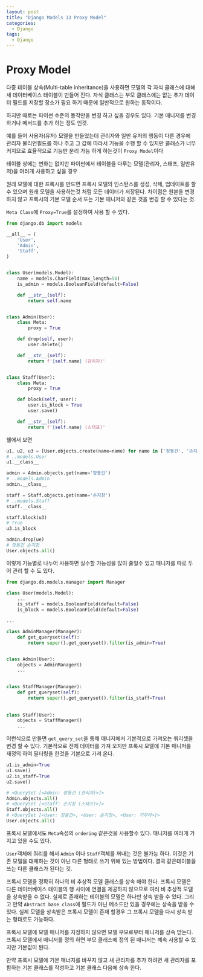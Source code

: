 ```yaml
---
layout: post
title: "Django Models 13 Proxy Model"
categories:
  - Django
tags:
  - Django
---
```


# Proxy Model

다중 테이블 상속(Multi-table inheritance)을 사용하면 모델의 각 자식 클래스에 대해 새 데이터베이스 테이블이 만들어 진다. 자식 클래스는 부모 클래스에는 없는 추가 데이터 필드를 저장할 장소가 필요 하기 때문에 일반적으로 원하는 동작이다.

하지만 때로는 파이썬 수준의 동작만을 변경 하고 싶을 경우도 있다. 기본 매니저를 변경하거나 메서드를 추가 하는 정도 인것.

예를 들어 사용자(유저) 모델을 만들었는데 관리자와 일반 유저의 행동이 다른 경우에 관리자 불리언필드를 하나 주고 그 값에 따라서 기능을 수행 할 수 있지만 클래스가 너무 커지므로 효율적으로 기능만 분리 가능 하게 하는것이 `Proxy Model`이다

테이블 상에는 변화는 없지만 파이썬에서 테이블을 다루는 모델(관리자, 스태프, 일반유저)을 여러개 사용하고 싶을 경우

원래 모델에 대한 프록시를 만드면 프록시 모델의 인스턴스를 생성, 삭제, 업데이트를 할 수 있으며 원래 모델을 사용하는것 처럼 모든 데이터가 저장된다. 차이점은 원본을 변경하지 않고 프록시의 기본 모델 순서 또는 기본 매니저와 같은 것을 변경 할 수 있다는 것.

`Meta Class`에 `Proxy=True`를 설정하여 사용 할 수 있다.
```python
from django.db import models

__all__ = (
    'User',
    'Admin',
    'Staff',
)


class User(models.Model):
    name = models.CharField(max_length=50)
    is_admin = models.BooleanField(default=False)

    def __str__(self):
        return self.name


class Admin(User):
    class Meta:
        proxy = True

    def drop(self, user):
        user.delete()

    def __str__(self):
        return f'{self.name} (관리자)'


class Staff(User):
    class Meta:
        proxy = True

    def block(self, user):
        user.is_block = True
        user.save()

    def __str__(self):
        return f'{self.name} (스태프)'
```
쉘에서 보면
```python
u1, u2, u3 = [User.objects.create(name=name) for name in ['장동건', '손지창', '기무라']]
# ..models.User
u1.__class__

admin = Admin.objects.get(name='장동건')
# ..models.Admin
admin.__class__

staff = Staff.objects.get(name='손지창')
# ..models.Staff
staff.__class__

staff.block(u3)
# True
u3.is_block

admin.drop(ue)
# 장동건 손지창
User.objects.all()
```
이렇게 기능별로 나누어 사용하면 실수할 가능성을 많이 줄일수 있고 매니저를 따로 두어 관리 할 수 도 있다.
```python
from django.db.models.manager import Manager

class User(models.Model):
    ...
    is_staff = models.BooleanField(default=False)
    is_block = models.BooleanField(default=False)

...

class AdminManager(Manager):
    def get_queryset(self):
        return super().get_queryset().filter(is_admin=True)


class Admin(User):
    objects = AdminManager()
    ...
    

class StaffManager(Manager):
    def get_queryset(self):
        return super().get_queryset().filter(is_staff=True)
        
        
class Staff(User):
    objects = StaffManager()
    ...
```
이런식으로 만들면 `get_query_set`을 통해 매니저에서 기본적으로 가져오는 쿼리셋을 변경 할 수 있다. 기본적으로 전체 데이터를 가져 오지만 프록시 모델에 기본 매니저를 재정의 하여 필터링을 한것을 기본으로 가져 온다.
```python
u1.is_admin=True
u1.save()
u2.is_staff=True
u2.save()

# <QuerySet [<Admin: 장동건 (관리자)>]>
Admin.objects.all()
# <QuerySet [<Staff: 손지창 (스태프)>]>
Staff.objects.all()
# <QuerySet [<User: 장동건>, <User: 손지창>, <User: 기무라>]>
User.objects.all()
```
프록시 모델에서도 `Meta`속성의 `ordering` 같은것을 사용할수 있다.
매니저를 여러개 가지고 있을 수도 있다.

`User`객체에 쿼리를 해서 `Admin` 이나 `Staff`객체를 꺼내는 것은 불가능 하다. 이것은 기존 모델을 대체하는 것이 아닌 다른 형태로 쓰기 위해 있는 방법이다. 결국 같은테이블을 쓰는 다른 클래스가 된다는 것.

프록시 모델을 정확히 하나의 비 추상적 모델 클래스를 상속 해야 한다. 프록시 모델은 다른 데이터베이스 테이블의 행 사이에 연결을 제공하지 않으므로 여러 비 추상적 모델을 상속받을 수 없다. 실제로 존재하는 테이블의 모델은 하나만 상속 받을 수 있다. 그리고 만약 `Abstract base class`에 필드가 아닌 메소드만 있을 경우에는 상속을 받을 수 있다. 실제 모델을 상속받은 프록시 모델이 존재 할경우 그 프록시 모델을 다시 상속 받는 형태로도 가능하다.

프록시 모델에 모델 매니저를 지정하지 않으면 모델 부모로부터 매니저를 상속 받는다. 프록시 모델에서 매니저를 정의 하면 부모 클래스에 정의 된 매니저는 꼐속 사용할 수 있지만 기본값이 된다.

만약 프록시 모델에 기본 매너지를 바꾸지 않고 새 관리자를 추가 하려면 새 관리자를 포함하는 기본 클래스를 작성하고 기본 클래스 다음에 상속 한다.